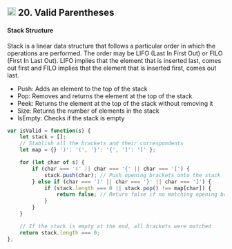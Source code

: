 <h2><img src="https://cdn4.iconfinder.com/data/icons/socialcones/508/Amazon-512.png" alt="amazon-icon" width="20" height="20"> 20. Valid Parentheses</h2>

<h4> Stack Structure </h4>
<p>
Stack is a linear data structure that follows a particular order in which the operations are performed. The order may be LIFO (Last In First Out) or FILO (First In Last Out). LIFO implies that the element that is inserted last, comes out first and FILO implies that the element that is inserted first, comes out last.
</p>

- Push: Adds an element to the top of the stack
- Pop: Removes and returns the element at the top of the stack
- Peek: Returns the element at the top of the stack without removing it
- Size: Returns the number of elements in the stack
- IsEmpty: Checks if the stack is empty


```javascript
var isValid = function(s) {
    let stack = [];
	// Stablish all the brackets and their correspondents
    let map = {} ')': '(', '}': '{', ']': '[' };

    for (let char of s) {
        if (char === '(' || char === '{' || char === '[') {
            stack.push(char); // Push opening brackets onto the stack
        } else if (char === ')' || char === '}' || char === ']') {
            if (stack.length === 0 || stack.pop() !== map[char]) {
                return false; // Return false if no matching opening bracket
            }
        }
    }

    // If the stack is empty at the end, all brackets were matched
    return stack.length === 0;
};
```

